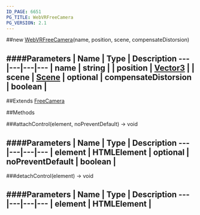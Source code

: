 ```yaml
---
ID_PAGE: 6651
PG_TITLE: WebVRFreeCamera
PG_VERSION: 2.1
---
```

##new [WebVRFreeCamera](page.php?p=6651)(name, position, scene, compensateDistorsion)

####Parameters
 | Name | Type | Description
---|---|---|---
 | name | string | 
 | position | [Vector3](page.php?p=6751) | 
 | scene | [Scene](page.php?p=6662) | 
optional | compensateDistorsion | boolean | 
---

##Extends [FreeCamera](page.php?p=6638)


##Methods

###attachControl(element, noPreventDefault) &rarr; void

####Parameters
 | Name | Type | Description
---|---|---|---
 | element | HTMLElement | 
optional | noPreventDefault | boolean | 
---

###detachControl(element) &rarr; void

####Parameters
 | Name | Type | Description
---|---|---|---
 | element | HTMLElement | 
---
